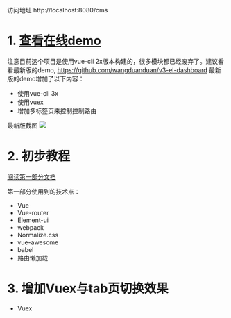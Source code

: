 访问地址
http://localhost:8080/cms



# 1. [查看在线demo](https://wdd.js.org/vue-el-dashboard/#/)

注意目前这个项目是使用vue-cli 2x版本构建的，很多模块都已经废弃了。建议看看最新版的demo, https://github.com/wangduanduan/v3-el-dashboard
最新版的demo增加了以下内容：

- 使用vue-cli 3x
- 使用vuex
- 增加多标签页来控制控制路由

最新版截图
![](https://github.com/wangduanduan/v3-el-dashboard/raw/master/screen.png)

# 2. 初步教程

[阅读第一部分文档](https://wdd.js.org/vue-vue-router-elementui-stupid-simple-dashboard.html)

第一部分使用到的技术点：
- Vue
- Vue-router
- Element-ui
- webpack
- Normalize.css
- vue-awesome
- babel
- 路由懒加载

# 3. 增加Vuex与tab页切换效果
- Vuex
